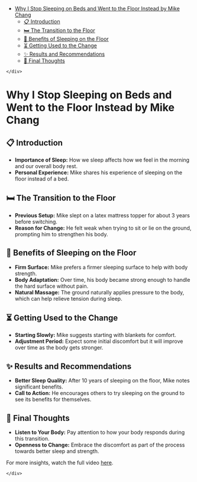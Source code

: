 <!DOCTYPE html>
<html>

<head>
  <meta charset="utf-8">
  <meta name="viewport" content="width=device-width, initial-scale=1.0">
  <title>Why I Stop Sleeping on Beds and Went to the Floor Instead by Mike Chang</title>
  <link rel="stylesheet" href="https://stackedit.io/style.css" />
</head>

<body class="stackedit">
  <div class="stackedit__left">
    <div class="stackedit__toc">
      
<ul>
<li><a href="#why-i-stop-sleeping-on-beds-and-went-to-the-floor-instead-by-mike-chang">Why I Stop Sleeping on Beds and Went to the Floor Instead by Mike Chang</a>
<ul>
<li><a href="#📋-introduction">📋 Introduction</a></li>
<li><a href="#🛏️-the-transition-to-the-floor">🛏️ The Transition to the Floor</a></li>
<li><a href="#🌿-benefits-of-sleeping-on-the-floor">🌿 Benefits of Sleeping on the Floor</a></li>
<li><a href="#⏳-getting-used-to-the-change">⏳ Getting Used to the Change</a></li>
<li><a href="#✨-results-and-recommendations">✨ Results and Recommendations</a></li>
<li><a href="#🤔-final-thoughts">🤔 Final Thoughts</a></li>
</ul>
</li>
</ul>

    </div>
  </div>
  <div class="stackedit__right">
    <div class="stackedit__html">
      <h1 id="why-i-stop-sleeping-on-beds-and-went-to-the-floor-instead-by-mike-chang">Why I Stop Sleeping on Beds and Went to the Floor Instead by Mike Chang</h1>
<h2 id="📋-introduction">📋 <strong>Introduction</strong></h2>
<ul>
<li><strong>Importance of Sleep:</strong> How we sleep affects how we feel in the morning and our overall body rest.</li>
<li><strong>Personal Experience:</strong> Mike shares his experience of sleeping on the floor instead of a bed.</li>
</ul>
<h2 id="🛏️-the-transition-to-the-floor">🛏️ <strong>The Transition to the Floor</strong></h2>
<ul>
<li><strong>Previous Setup:</strong> Mike slept on a latex mattress topper for about 3 years before switching.</li>
<li><strong>Reason for Change:</strong> He felt weak when trying to sit or lie on the ground, prompting him to strengthen his body.</li>
</ul>
<h2 id="🌿-benefits-of-sleeping-on-the-floor">🌿 <strong>Benefits of Sleeping on the Floor</strong></h2>
<ul>
<li><strong>Firm Surface:</strong> Mike prefers a firmer sleeping surface to help with body strength.</li>
<li><strong>Body Adaptation:</strong> Over time, his body became strong enough to handle the hard surface without pain.</li>
<li><strong>Natural Massage:</strong> The ground naturally applies pressure to the body, which can help relieve tension during sleep.</li>
</ul>
<h2 id="⏳-getting-used-to-the-change">⏳ <strong>Getting Used to the Change</strong></h2>
<ul>
<li><strong>Starting Slowly:</strong> Mike suggests starting with blankets for comfort.</li>
<li><strong>Adjustment Period:</strong> Expect some initial discomfort but it will improve over time as the body gets stronger.</li>
</ul>
<h2 id="✨-results-and-recommendations">✨ <strong>Results and Recommendations</strong></h2>
<ul>
<li><strong>Better Sleep Quality:</strong> After 10 years of sleeping on the floor, Mike notes significant benefits.</li>
<li><strong>Call to Action:</strong> He encourages others to try sleeping on the ground to see its benefits for themselves.</li>
</ul>
<h2 id="🤔-final-thoughts">🤔 <strong>Final Thoughts</strong></h2>
<ul>
<li><strong>Listen to Your Body:</strong> Pay attention to how your body responds during this transition.</li>
<li><strong>Openness to Change:</strong> Embrace the discomfort as part of the process towards better sleep and strength.</li>
</ul>
<p>For more insights, watch the full video <a href="https://youtu.be/8G5fgxy1u5M?si=ej6agr8vhhR5gNh7">here</a>.</p>

    </div>
  </div>
</body>

</html>
